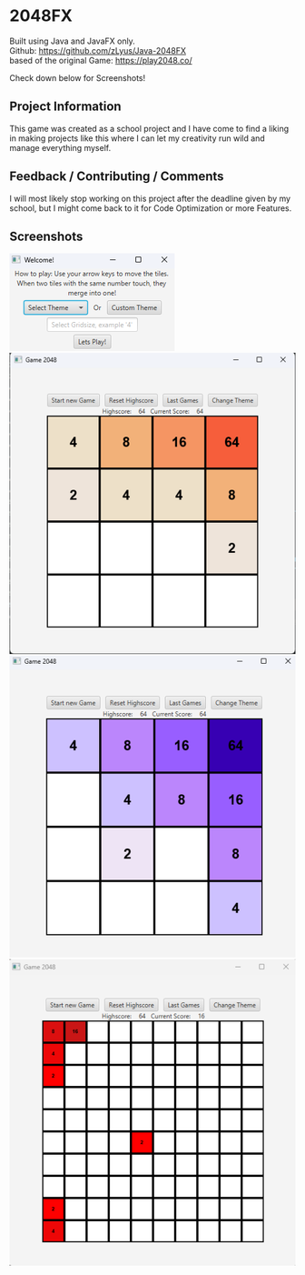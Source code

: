 # 2048FX

Built using Java and JavaFX only. <br>
Github: 
https://github.com/zLyus/Java-2048FX <br>
based of the original Game: 
 https://play2048.co/

Check down below for Screenshots!

## Project Information
This game was created as a school project and I have come to find a liking in making projects like this where I can let my creativity run wild and manage everything myself.
<br>


## Feedback / Contributing / Comments
I will most likely stop working on this project after the deadline given by my school, but I might come back to it for Code Optimization or more Features.

## Screenshots
![alt Screenshot1](https://github.com/zLyus/Java-2048FX/blob/master/src/main/resources/imgs/Sc1.png) <br>
![alt Screenshot2](https://github.com/zLyus/Java-2048FX/blob/master/src/main/resources/imgs/Sc2.png) <br>
![alt Screenshot3](https://github.com/zLyus/Java-2048FX/blob/master/src/main/resources/imgs/Sc3.png) <br>
![alt Screenshot4](https://github.com/zLyus/Java-2048FX/blob/master/src/main/resources/imgs/Sc4.png) <br>
